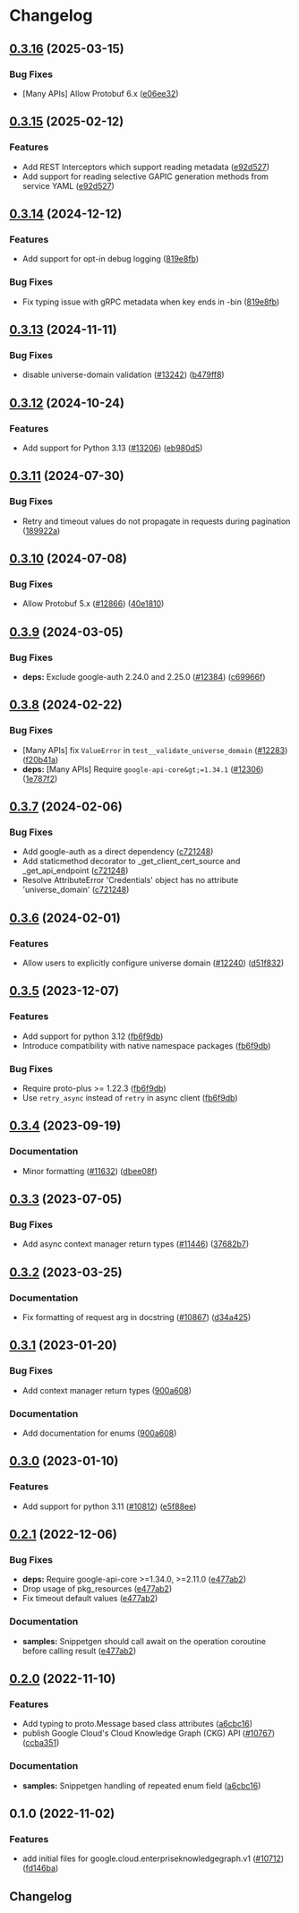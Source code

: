 # Changelog

## [0.3.16](https://github.com/googleapis/google-cloud-python/compare/google-cloud-enterpriseknowledgegraph-v0.3.15...google-cloud-enterpriseknowledgegraph-v0.3.16) (2025-03-15)


### Bug Fixes

* [Many APIs] Allow Protobuf 6.x ([e06ee32](https://github.com/googleapis/google-cloud-python/commit/e06ee325de4125cdfcaf040a77dc9ccc82843260))

## [0.3.15](https://github.com/googleapis/google-cloud-python/compare/google-cloud-enterpriseknowledgegraph-v0.3.14...google-cloud-enterpriseknowledgegraph-v0.3.15) (2025-02-12)


### Features

* Add REST Interceptors which support reading metadata ([e92d527](https://github.com/googleapis/google-cloud-python/commit/e92d52797ffbce45d033eb81af24e0cad32baa55))
* Add support for reading selective GAPIC generation methods from service YAML ([e92d527](https://github.com/googleapis/google-cloud-python/commit/e92d52797ffbce45d033eb81af24e0cad32baa55))

## [0.3.14](https://github.com/googleapis/google-cloud-python/compare/google-cloud-enterpriseknowledgegraph-v0.3.13...google-cloud-enterpriseknowledgegraph-v0.3.14) (2024-12-12)


### Features

* Add support for opt-in debug logging ([819e8fb](https://github.com/googleapis/google-cloud-python/commit/819e8fb3159c39f6c8eb6d7c0b75927134d6ceb2))


### Bug Fixes

* Fix typing issue with gRPC metadata when key ends in -bin ([819e8fb](https://github.com/googleapis/google-cloud-python/commit/819e8fb3159c39f6c8eb6d7c0b75927134d6ceb2))

## [0.3.13](https://github.com/googleapis/google-cloud-python/compare/google-cloud-enterpriseknowledgegraph-v0.3.12...google-cloud-enterpriseknowledgegraph-v0.3.13) (2024-11-11)


### Bug Fixes

* disable universe-domain validation ([#13242](https://github.com/googleapis/google-cloud-python/issues/13242)) ([b479ff8](https://github.com/googleapis/google-cloud-python/commit/b479ff841ed93a18393a188ee1d72edf9fb729ec))

## [0.3.12](https://github.com/googleapis/google-cloud-python/compare/google-cloud-enterpriseknowledgegraph-v0.3.11...google-cloud-enterpriseknowledgegraph-v0.3.12) (2024-10-24)


### Features

* Add support for Python 3.13 ([#13206](https://github.com/googleapis/google-cloud-python/issues/13206)) ([eb980d5](https://github.com/googleapis/google-cloud-python/commit/eb980d55b2d01d776fa94c3ce408a11f6d366c8a))

## [0.3.11](https://github.com/googleapis/google-cloud-python/compare/google-cloud-enterpriseknowledgegraph-v0.3.10...google-cloud-enterpriseknowledgegraph-v0.3.11) (2024-07-30)


### Bug Fixes

* Retry and timeout values do not propagate in requests during pagination ([189922a](https://github.com/googleapis/google-cloud-python/commit/189922a0fbe969dedc7b0f78a62ccb2e5d3f29a9))

## [0.3.10](https://github.com/googleapis/google-cloud-python/compare/google-cloud-enterpriseknowledgegraph-v0.3.9...google-cloud-enterpriseknowledgegraph-v0.3.10) (2024-07-08)


### Bug Fixes

* Allow Protobuf 5.x ([#12866](https://github.com/googleapis/google-cloud-python/issues/12866)) ([40e1810](https://github.com/googleapis/google-cloud-python/commit/40e18101eaaeefe4baa090c3b4f7a96209ea5735))

## [0.3.9](https://github.com/googleapis/google-cloud-python/compare/google-cloud-enterpriseknowledgegraph-v0.3.8...google-cloud-enterpriseknowledgegraph-v0.3.9) (2024-03-05)


### Bug Fixes

* **deps:** Exclude google-auth 2.24.0 and 2.25.0 ([#12384](https://github.com/googleapis/google-cloud-python/issues/12384)) ([c69966f](https://github.com/googleapis/google-cloud-python/commit/c69966fa7aac2cba4e22513e4a053b3754f8ea5e))

## [0.3.8](https://github.com/googleapis/google-cloud-python/compare/google-cloud-enterpriseknowledgegraph-v0.3.7...google-cloud-enterpriseknowledgegraph-v0.3.8) (2024-02-22)


### Bug Fixes

* [Many APIs] fix `ValueError` in `test__validate_universe_domain` ([#12283](https://github.com/googleapis/google-cloud-python/issues/12283)) ([f20b41a](https://github.com/googleapis/google-cloud-python/commit/f20b41ac35b02a40135b83edfe819ff7a355ab21))
* **deps:** [Many APIs] Require `google-api-core&gt;=1.34.1` ([#12306](https://github.com/googleapis/google-cloud-python/issues/12306)) ([1e787f2](https://github.com/googleapis/google-cloud-python/commit/1e787f2079ac41ce634c7b90f02a6597cecb64be))

## [0.3.7](https://github.com/googleapis/google-cloud-python/compare/google-cloud-enterpriseknowledgegraph-v0.3.6...google-cloud-enterpriseknowledgegraph-v0.3.7) (2024-02-06)


### Bug Fixes

* Add google-auth as a direct dependency ([c721248](https://github.com/googleapis/google-cloud-python/commit/c721248accc77f0b1fba9605a65ea95a86f023a5))
* Add staticmethod decorator to _get_client_cert_source and _get_api_endpoint ([c721248](https://github.com/googleapis/google-cloud-python/commit/c721248accc77f0b1fba9605a65ea95a86f023a5))
* Resolve AttributeError 'Credentials' object has no attribute 'universe_domain' ([c721248](https://github.com/googleapis/google-cloud-python/commit/c721248accc77f0b1fba9605a65ea95a86f023a5))

## [0.3.6](https://github.com/googleapis/google-cloud-python/compare/google-cloud-enterpriseknowledgegraph-v0.3.5...google-cloud-enterpriseknowledgegraph-v0.3.6) (2024-02-01)


### Features

* Allow users to explicitly configure universe domain ([#12240](https://github.com/googleapis/google-cloud-python/issues/12240)) ([d51f832](https://github.com/googleapis/google-cloud-python/commit/d51f83298f89dbae23af1a146411b296eba6bba2))

## [0.3.5](https://github.com/googleapis/google-cloud-python/compare/google-cloud-enterpriseknowledgegraph-v0.3.4...google-cloud-enterpriseknowledgegraph-v0.3.5) (2023-12-07)


### Features

* Add support for python 3.12 ([fb6f9db](https://github.com/googleapis/google-cloud-python/commit/fb6f9dbfadfe1a8ca3b236e0cae5c85cf2862f3e))
* Introduce compatibility with native namespace packages ([fb6f9db](https://github.com/googleapis/google-cloud-python/commit/fb6f9dbfadfe1a8ca3b236e0cae5c85cf2862f3e))


### Bug Fixes

* Require proto-plus &gt;= 1.22.3 ([fb6f9db](https://github.com/googleapis/google-cloud-python/commit/fb6f9dbfadfe1a8ca3b236e0cae5c85cf2862f3e))
* Use `retry_async` instead of `retry` in async client ([fb6f9db](https://github.com/googleapis/google-cloud-python/commit/fb6f9dbfadfe1a8ca3b236e0cae5c85cf2862f3e))

## [0.3.4](https://github.com/googleapis/google-cloud-python/compare/google-cloud-enterpriseknowledgegraph-v0.3.3...google-cloud-enterpriseknowledgegraph-v0.3.4) (2023-09-19)


### Documentation

* Minor formatting ([#11632](https://github.com/googleapis/google-cloud-python/issues/11632)) ([dbee08f](https://github.com/googleapis/google-cloud-python/commit/dbee08f2df63e1906ba13b0d3060eec5a80c79e2))

## [0.3.3](https://github.com/googleapis/google-cloud-python/compare/google-cloud-enterpriseknowledgegraph-v0.3.2...google-cloud-enterpriseknowledgegraph-v0.3.3) (2023-07-05)


### Bug Fixes

* Add async context manager return types ([#11446](https://github.com/googleapis/google-cloud-python/issues/11446)) ([37682b7](https://github.com/googleapis/google-cloud-python/commit/37682b7793cfe0dcb27963fea7e474b3b85571c9))

## [0.3.2](https://github.com/googleapis/google-cloud-python/compare/google-cloud-enterpriseknowledgegraph-v0.3.1...google-cloud-enterpriseknowledgegraph-v0.3.2) (2023-03-25)


### Documentation

* Fix formatting of request arg in docstring ([#10867](https://github.com/googleapis/google-cloud-python/issues/10867)) ([d34a425](https://github.com/googleapis/google-cloud-python/commit/d34a425f7d0f02bebaf20d24b725b8c25c699697))

## [0.3.1](https://github.com/googleapis/google-cloud-python/compare/google-cloud-enterpriseknowledgegraph-v0.3.0...google-cloud-enterpriseknowledgegraph-v0.3.1) (2023-01-20)


### Bug Fixes

* Add context manager return types ([900a608](https://github.com/googleapis/google-cloud-python/commit/900a6083e59bfebf215e4e469bc842d8788bba18))


### Documentation

* Add documentation for enums ([900a608](https://github.com/googleapis/google-cloud-python/commit/900a6083e59bfebf215e4e469bc842d8788bba18))

## [0.3.0](https://github.com/googleapis/google-cloud-python/compare/google-cloud-enterpriseknowledgegraph-v0.2.1...google-cloud-enterpriseknowledgegraph-v0.3.0) (2023-01-10)


### Features

* Add support for python 3.11 ([#10812](https://github.com/googleapis/google-cloud-python/issues/10812)) ([e5f88ee](https://github.com/googleapis/google-cloud-python/commit/e5f88eebd47c677850d61ddc3774532723f5505e))

## [0.2.1](https://github.com/googleapis/google-cloud-python/compare/google-cloud-enterpriseknowledgegraph-v0.2.0...google-cloud-enterpriseknowledgegraph-v0.2.1) (2022-12-06)


### Bug Fixes

* **deps:** Require google-api-core &gt;=1.34.0, >=2.11.0  ([e477ab2](https://github.com/googleapis/google-cloud-python/commit/e477ab2581f44b540051dd201b9f543a30044833))
* Drop usage of pkg_resources ([e477ab2](https://github.com/googleapis/google-cloud-python/commit/e477ab2581f44b540051dd201b9f543a30044833))
* Fix timeout default values ([e477ab2](https://github.com/googleapis/google-cloud-python/commit/e477ab2581f44b540051dd201b9f543a30044833))


### Documentation

* **samples:** Snippetgen should call await on the operation coroutine before calling result ([e477ab2](https://github.com/googleapis/google-cloud-python/commit/e477ab2581f44b540051dd201b9f543a30044833))

## [0.2.0](https://github.com/googleapis/google-cloud-python/compare/google-cloud-enterpriseknowledgegraph-v0.1.0...google-cloud-enterpriseknowledgegraph-v0.2.0) (2022-11-10)


### Features

* Add typing to proto.Message based class attributes ([a6cbc16](https://github.com/googleapis/google-cloud-python/commit/a6cbc167835880f9fe31b4030ec5fba69e35b383))
* publish Google Cloud's Cloud Knowledge Graph (CKG) API ([#10767](https://github.com/googleapis/google-cloud-python/issues/10767)) ([ccba351](https://github.com/googleapis/google-cloud-python/commit/ccba3519e2c37d15dc2125cef295b168bae7b799))


### Documentation

* **samples:** Snippetgen handling of repeated enum field ([a6cbc16](https://github.com/googleapis/google-cloud-python/commit/a6cbc167835880f9fe31b4030ec5fba69e35b383))

## 0.1.0 (2022-11-02)


### Features

* add initial files for google.cloud.enterpriseknowledgegraph.v1 ([#10712](https://github.com/googleapis/google-cloud-python/issues/10712)) ([fd146ba](https://github.com/googleapis/google-cloud-python/commit/fd146ba910810a329fd5f286bfd91e87821d4b8d))

## Changelog
